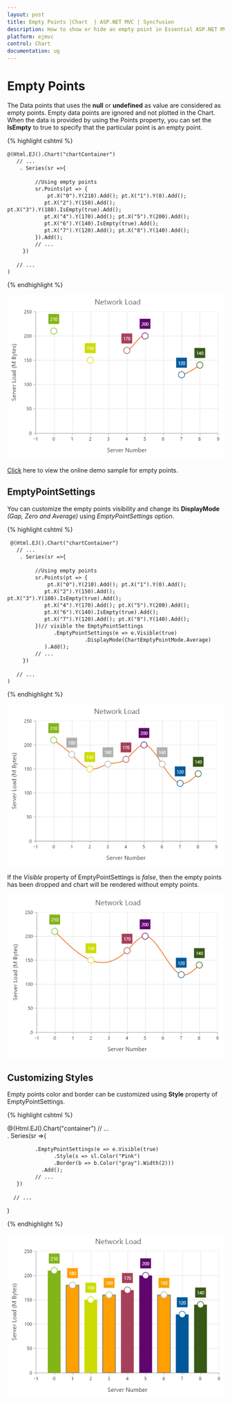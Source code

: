 ```yaml
---
layout: post
title: Empty Points |Chart  | ASP.NET MVC | Syncfusion 
description: How to show or hide an empty point in Essential ASP.NET MVC Chart.
platform: ejmvc
control: Chart
documentation: ug
---
```



# Empty Points 

The Data points that uses the **null** or **undefined** as value are considered as empty points. Empty data points are ignored and not plotted in the Chart. When the data is provided by using the Points property, you can set the **IsEmpty** to true to specify that the particular point is an empty point.   

{% highlight cshtml %}

    @(Html.EJ().Chart("chartContainer")
	   // ...              
        . Series(sr =>{

             //Using empty points 
             sr.Points(pt => {
                 pt.X("0").Y(210).Add(); pt.X("1").Y(0).Add(); 
                pt.X("2").Y(150).Add(); pt.X("3").Y(180).IsEmpty(true).Add();
                pt.X("4").Y(170).Add(); pt.X("5").Y(200).Add();
                pt.X("6").Y(140).IsEmpty(true).Add();
                pt.X("7").Y(120).Add(); pt.X("8").Y(140).Add(); 
             }).Add();                     
             // ...
         })
     
       // ...
    )

{% endhighlight %}

![](Empty-Points_images/Empty-Points_img1.png)


[Click](https://mvc.syncfusion.com/demos/web/chart/emptypoints) here to view the online demo sample for empty points.


## EmptyPointSettings

You can customize the empty points visibility and change its **DisplayMode** *(Gap, Zero and Average)* using *EmptyPointSettings* option.

{% highlight cshtml %}

     @(Html.EJ().Chart("chartContainer")
	   // ...              
        . Series(sr =>{

             //Using empty points 
             sr.Points(pt => {
                 pt.X("0").Y(210).Add(); pt.X("1").Y(0).Add(); 
                pt.X("2").Y(150).Add(); pt.X("3").Y(180).IsEmpty(true).Add();
                pt.X("4").Y(170).Add(); pt.X("5").Y(200).Add();
                pt.X("6").Y(140).IsEmpty(true).Add();
                pt.X("7").Y(120).Add(); pt.X("8").Y(140).Add(); 
             })// visible the EmptyPointSettings
                   .EmptyPointSettings(e => e.Visible(true)             
                             .DisplayMode(ChartEmptyPointMode.Average)
                ).Add();                     
             // ...
         })
     
       // ...
    )

{% endhighlight %}

![](Empty-Points_images/Empty-Points_img2.png)


If the *Visible* property of EmptyPointSettings is *false*, then the empty points has been dropped and chart will be rendered without empty points.

![](Empty-Points_images/Empty-Points_img3.png)


## Customizing Styles

Empty points color and border can be customized using **Style** property of EmptyPointSettings.

{% highlight cshtml %}

  @(Html.EJ().Chart("container")
	  // ...              
      . Series(sr =>{
             
             .EmptyPointSettings(e => e.Visible(true)
                   .Style(s => sl.Color("Pink")
                   .Border(b => b.Color("gray").Width(2))) 
               .Add();
             // ...
       })
   
      // ...
  )

{% endhighlight %}

![](Empty-Points_images/Empty-Points_img4.png)